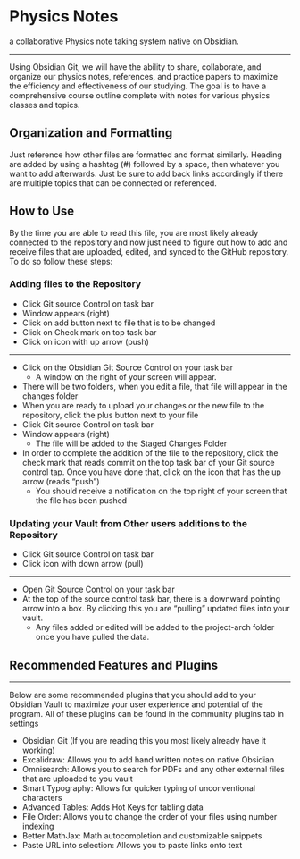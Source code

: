 # Physics Notes
a collaborative Physics note taking system native on Obsidian.
_________________
Using Obsidian Git, we will have the ability to share, collaborate, and organize our physics notes, references, and practice papers to maximize the efficiency and effectiveness of our studying. The goal is to have a comprehensive course outline complete with notes for various physics classes and topics.

## Organization and Formatting
Just reference how other files are formatted and format similarly. Heading are added by using a hashtag (#) followed by a space, then whatever you want to add afterwards. Just be sure to add back links accordingly if there are multiple topics that can be connected or referenced. 
## How to Use
By the time you are able to read this file, you are most likely already connected to the repository and now just need to figure out how to add and receive files that are uploaded, edited, and synced to the GitHub repository. To do so follow these steps: 
### Adding files to the Repository
- Click Git source Control on task bar
- Window appears (right)
- Click on add button next to file that is to be changed
- Click on Check mark on top task bar
- Click on icon with up arrow (push)
____________________
- Click on the Obsidian Git Source Control on your task bar
	- A window on the right of your screen will appear.
- There will be two folders, when you edit a file, that file will appear in the changes folder 
- When you are ready to upload your changes or the new file to the repository, click the plus button next to your file 
- Click Git source Control on task bar
- Window appears (right)
	- The file will be added to the Staged Changes Folder 
- In order to complete the addition of the file to the repository, click the check mark that reads commit on the top task bar of your Git source control tap. Once you have done that, click on the icon that has the up arrow (reads “push”)
	- You should receive a notification on the top right of your screen that the file has been pushed 
### Updating your Vault from Other users additions to the Repository
- Click Git source Control on task bar
- Click icon with down arrow (pull)
________________________________
- Open Git Source Control on your task bar 
- At the top of the source control task bar, there is a downward pointing arrow into a box. By clicking this you are “pulling” updated files into your vault.
	- Any files added or edited will be added to the project-arch folder once you have pulled the data. 

## Recommended Features and Plugins 
__________________________
Below are some recommended plugins that you should add to your Obsidian Vault to maximize your user experience and potential of the program. All of these plugins can be found in the community plugins tab in settings
- Obsidian Git (If you are reading this you most likely already have it working)
- Excalidraw: Allows you to add hand written notes on native Obsidian
- Omnisearch: Allows you to search for PDFs and any other external files that are uploaded to you vault 
- Smart Typography: Allows for quicker typing of unconventional characters
- Advanced Tables: Adds Hot Keys for tabling data
- File Order: Allows you to change the order of your files using number indexing
- Better MathJax: Math autocompletion and customizable snippets
- Paste URL into selection: Allows you to paste links onto text





